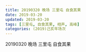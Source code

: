 ```yaml
---
title: 20190320 晚场 三里屯 自食其果
date: 2019-03-20
updated: 2019-03-20
tags: [三里屯, 自食其果, 相声, 高峰]
categories: (2019)己亥年场次
---
```

20190320 晚场 三里屯 自食其果